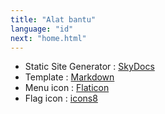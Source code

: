 ```yaml
---
title: "Alat bantu"
language: "id"
next: "home.html"
---
```


- Static Site Generator : [SkyDocs](https://skydocs.skyost.eu/en/) <br/>
- Template : [Markdown](https://www.markdownguide.org/) <br/>
- Menu icon : [Flaticon](https://www.flaticon.com/free-icons/extensible-markup-language)
- Flag icon : [icons8](https://icons8.com)
